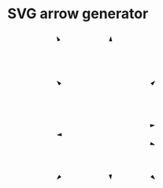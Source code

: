 # SVG arrow generator

<svg width="400" height="400">
    <line x1="200" y1="200" x2="300" y2="300"/>
    <g transform="rotate(-135 300 300)">
        <path d="M 300 300 l 10 -3 l 0 6 l -10 -3" fill="black" stroke-linecap="round"/>
    </g>
    <line x1="200" y1="200" x2="300" y2="230"/>
    <g transform="rotate(-163.30075576600638 300 230)">
        <path d="M 300 230 l 10 -3 l 0 6 l -10 -3" fill="black" stroke-linecap="round"/>
    </g>
    <line x1="200" y1="200" x2="210" y2="300"/>
    <g transform="rotate(-95.71059313749963 210 300)">
        <path d="M 210 300 l 10 -3 l 0 6 l -10 -3" fill="black" stroke-linecap="round"/>
    </g>
    <line x1="200" y1="200" x2="300" y2="100"/>
    <g transform="rotate(135 300 100)">
        <path d="M 300 100 l 10 -3 l 0 6 l -10 -3" fill="black" stroke-linecap="round"/>
    </g>
    <line x1="200" y1="200" x2="300" y2="190"/>
    <g transform="rotate(174.28940686250036 300 190)">
        <path d="M 300 190 l 10 -3 l 0 6 l -10 -3" fill="black" stroke-linecap="round"/>
    </g>
    <line x1="200" y1="200" x2="210" y2="10"/>
    <g transform="rotate(93.01278750418335 210 10)">
        <path d="M 210 10 l 10 -3 l 0 6 l -10 -3" fill="black" stroke-linecap="round"/>
    </g>
    <line x1="200" y1="200" x2="100" y2="300"/>
    <g transform="rotate(-45 100 300)">
        <path d="M 100 300 l 10 -3 l 0 6 l -10 -3" fill="black" stroke-linecap="round"/>
    </g>
    <line x1="200" y1="200" x2="100" y2="210"/>
    <g transform="rotate(-5.710593137499643 100 210)">
        <path d="M 100 210 l 10 -3 l 0 6 l -10 -3" fill="black" stroke-linecap="round"/>
    </g>
    <line x1="200" y1="200" x2="100" y2="100"/>
    <g transform="rotate(45 100 100)">
        <path d="M 100 100 l 10 -3 l 0 6 l -10 -3" fill="black" stroke-linecap="round"/>
    </g>
    <line x1="200" y1="200" x2="100" y2="10"/>
    <g transform="rotate(62.24145939893998 100 10)">
        <path d="M 100 10 l 10 -3 l 0 6 l -10 -3" fill="black" stroke-linecap="round"/>
    </g>
</svg>

